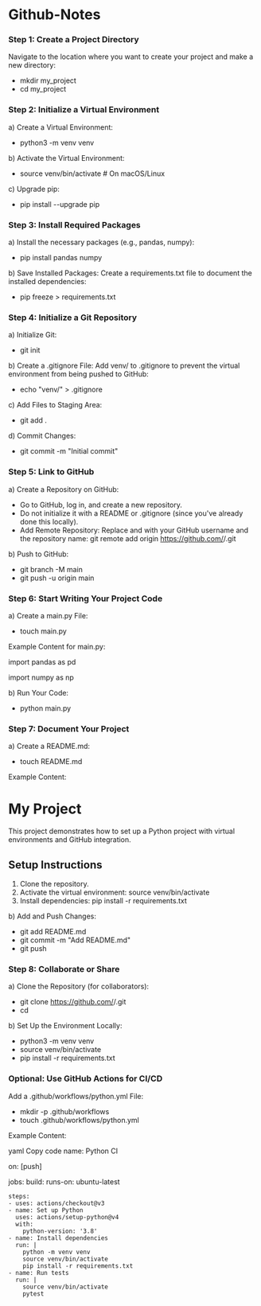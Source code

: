 # Github-Notes

### Step 1: Create a Project Directory
Navigate to the location where you want to create your project and make a new directory:

- mkdir my_project
- cd my_project

### Step 2: Initialize a Virtual Environment
a) Create a Virtual Environment:

- python3 -m venv venv

b) Activate the Virtual Environment:

- source venv/bin/activate  # On macOS/Linux

c) Upgrade pip:

- pip install --upgrade pip

### Step 3: Install Required Packages
a) Install the necessary packages (e.g., pandas, numpy):

- pip install pandas numpy

b) Save Installed Packages: Create a requirements.txt file to document the installed dependencies:

- pip freeze > requirements.txt

### Step 4: Initialize a Git Repository
a) Initialize Git:

- git init

b) Create a .gitignore File: Add venv/ to .gitignore to prevent the virtual environment from being pushed to GitHub:

- echo "venv/" > .gitignore

c) Add Files to Staging Area:

- git add .

d) Commit Changes:

- git commit -m "Initial commit"

### Step 5: Link to GitHub
a) Create a Repository on GitHub:

- Go to GitHub, log in, and create a new repository.
- Do not initialize it with a README or .gitignore (since you've already done this locally).
- Add Remote Repository: Replace <your-username> and <repository-name> with your GitHub username and the repository name: git remote add origin https://github.com/<your-username>/<repository-name>.git

b) Push to GitHub:

- git branch -M main
- git push -u origin main

### Step 6: Start Writing Your Project Code
a) Create a main.py File:

- touch main.py

Example Content for main.py:

import pandas as pd

import numpy as np

b) Run Your Code:

- python main.py

### Step 7: Document Your Project
a) Create a README.md:

- touch README.md

Example Content:

# My Project

This project demonstrates how to set up a Python project with virtual environments and GitHub integration.

## Setup Instructions
1. Clone the repository.
2. Activate the virtual environment:
source venv/bin/activate
3. Install dependencies:
pip install -r requirements.txt

b) Add and Push Changes:

- git add README.md
- git commit -m "Add README.md"
- git push

### Step 8: Collaborate or Share
a) Clone the Repository (for collaborators):

- git clone https://github.com/<your-username>/<repository-name>.git
- cd <repository-name>

b) Set Up the Environment Locally:

- python3 -m venv venv
- source venv/bin/activate
- pip install -r requirements.txt

### Optional: Use GitHub Actions for CI/CD
Add a .github/workflows/python.yml File:

- mkdir -p .github/workflows
- touch .github/workflows/python.yml

Example Content:

yaml
Copy code
name: Python CI

on: [push]

jobs:
  build:
    runs-on: ubuntu-latest

    steps:
    - uses: actions/checkout@v3
    - name: Set up Python
      uses: actions/setup-python@v4
      with:
        python-version: '3.8'
    - name: Install dependencies
      run: |
        python -m venv venv
        source venv/bin/activate
        pip install -r requirements.txt
    - name: Run tests
      run: |
        source venv/bin/activate
        pytest
